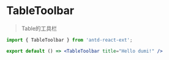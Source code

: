 # TableToolbar
> Table的工具栏

```jsx
import { TableToolbar } from 'antd-react-ext';

export default () => <TableToolbar title="Hello dumi!" />
```

<API id="TableToolbar"></API>
